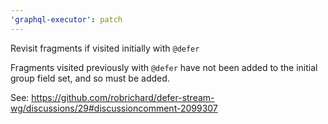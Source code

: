 ```yaml
---
'graphql-executor': patch
---
```


Revisit fragments if visited initially with `@defer`

Fragments visited previously with `@defer` have not been added to the initial group field set, and so must be added.

See: https://github.com/robrichard/defer-stream-wg/discussions/29#discussioncomment-2099307
